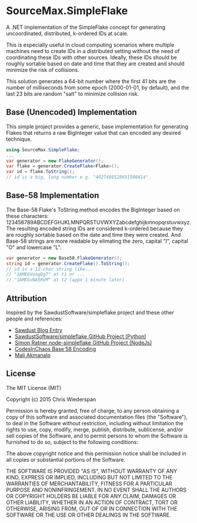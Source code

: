 # SourceMax.SimpleFlake
A .NET implementation of the SimpleFlake concept for generating uncoordinated, distributed, k-ordered IDs at scale.

This is especially useful in cloud computing scenarios where multiple machines need to create IDs in a distributed 
setting without the need of coordinating these IDs with other sources. Ideally, these IDs should be roughly sortable
based on date and time that they are created and should minimize the risk of collisions.

This solution generates a 64-bit number where the first 41 bits are the number of milliseconds from some epoch 
(2000-01-01, by default), and the last 23 bits are random "salt" to minimize collision risk.

Base (Unencoded) Implementation
-------

This simple project provides a generic, base implementation for generating Flakes that returns a raw BigInteger
value that can encoded any desired technique.

```c#
using SourceMax.SimpleFlake;
...
var generator = new FlakeGenerator();
var flake = generator.CreateFlake<Flake>();
var id = flake.ToString();
// id is a big, long number e.g. "4027488528651508814"
```

Base-58 Implementation
-------

The Base-58 Flake's ToString method encodes the BigInteger based on these characters: 123456789ABCDEFGHJKLMNPQRSTUVWXYZabcdefghijkmnopqrstuvwxyz.
The resulting encoded string IDs are considered k-ordered because they are roughly sortable based on the date and time they were created.
And Base-58 strings are more readable by elimating the zero, capital "I", capital "O" and lowercase "L".

```c#
var generator = new Base58.FlakeGenerator();
string id = generator.CreateFlake().ToString();
// id is a 12-char string like...
// "1AMEGVoagDg7" at t1 or ...
// "1AMEGvNA5RVM" at t2 (appx 1 minute later)
```

Attribution
-------

Inspired by the SawdustSoftware/simpleflake project and these other people and references:

* [Sawdust Blog Entry](http://engineering.custommade.com/simpleflake-distributed-id-generation-for-the-lazy/)
* [SawdustSoftware/simpleflake GitHub Project (Python)](https://github.com/SawdustSoftware/simpleflake)
* [Simon Ratner node-simpleflake GitHub Project (NodeJs)](https://github.com/simonratner/node-simpleflake)
* [CodesInChaos Base 58 Encoding](https://gist.github.com/CodesInChaos/3175971)
* [Mali Akmanalp](https://twitter.com/makmanalp)


License
-------

The MIT License (MIT)

Copyright (c) 2015 Chris Wiederspan

Permission is hereby granted, free of charge, to any person obtaining a copy
of this software and associated documentation files (the "Software"), to deal
in the Software without restriction, including without limitation the rights
to use, copy, modify, merge, publish, distribute, sublicense, and/or sell
copies of the Software, and to permit persons to whom the Software is
furnished to do so, subject to the following conditions:

The above copyright notice and this permission notice shall be included in all
copies or substantial portions of the Software.

THE SOFTWARE IS PROVIDED "AS IS", WITHOUT WARRANTY OF ANY KIND, EXPRESS OR
IMPLIED, INCLUDING BUT NOT LIMITED TO THE WARRANTIES OF MERCHANTABILITY,
FITNESS FOR A PARTICULAR PURPOSE AND NONINFRINGEMENT. IN NO EVENT SHALL THE
AUTHORS OR COPYRIGHT HOLDERS BE LIABLE FOR ANY CLAIM, DAMAGES OR OTHER
LIABILITY, WHETHER IN AN ACTION OF CONTRACT, TORT OR OTHERWISE, ARISING FROM,
OUT OF OR IN CONNECTION WITH THE SOFTWARE OR THE USE OR OTHER DEALINGS IN THE
SOFTWARE.
